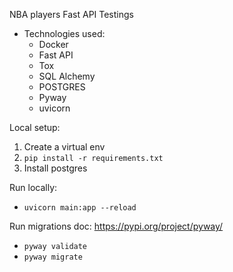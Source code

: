 NBA players Fast API Testings

- Technologies used:
  - Docker
  - Fast API
  - Tox
  - SQL Alchemy
  - POSTGRES
  - Pyway
  - uvicorn

Local setup:
1. Create a virtual env
2. `pip install -r requirements.txt`
3. Install postgres

Run locally:
- `uvicorn main:app --reload`

Run migrations
doc: https://pypi.org/project/pyway/
- `pyway validate`
- `pyway migrate`
